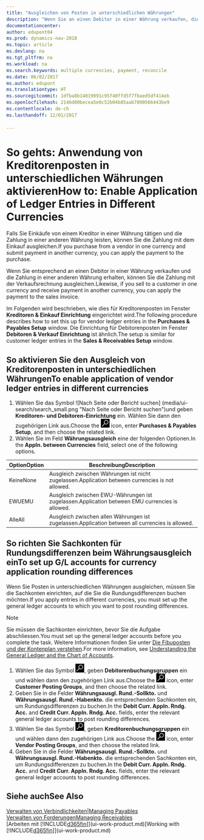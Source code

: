 ```yaml
---
title: "Ausgleichen von Posten in unterschiedlichen Währungen"
description: "Wenn Sie an einen Debitor in einer Währung verkaufen, die Zahlung jedoch in einer anderen Währung erfolgt, kann die Rechnung mit der Zahlung ausgeglichen werden."
documentationcenter: 
author: edupont04
ms.prod: dynamics-nav-2018
ms.topic: article
ms.devlang: na
ms.tgt_pltfrm: na
ms.workload: na
ms.search.keywords: multiple currencies, payment, reconcile
ms.date: 06/02/2017
ms.author: edupont
ms.translationtype: HT
ms.sourcegitcommit: 1dfba8b14019991c95f40ffd5f7fbaed5df414eb
ms.openlocfilehash: 2146d80becea5e0c52b04b85aab7890566443be9
ms.contentlocale: de-ch
ms.lasthandoff: 12/01/2017

---
```

# <a name="how-to-enable-application-of-ledger-entries-in-different-currencies"></a><span data-ttu-id="eff50-103">So gehts: Anwendung von Kreditorenposten in unterschiedlichen Währungen aktivieren</span><span class="sxs-lookup"><span data-stu-id="eff50-103">How to: Enable Application of Ledger Entries in Different Currencies</span></span>
<span data-ttu-id="eff50-104">Falls Sie Einkäufe von einem Kreditor in einer Währung tätigen und die Zahlung in einer anderen Währung leisten, können Sie die Zahlung mit dem Einkauf ausgleichen.</span><span class="sxs-lookup"><span data-stu-id="eff50-104">If you purchase from a vendor in one currency and submit payment in another currency, you can apply the payment to the purchase.</span></span>

<span data-ttu-id="eff50-105">Wenn Sie entsprechend an einen Debitor in einer Währung verkaufen und die Zahlung in einer anderen Währung erhalten, können Sie die Zahlung mit der Verkaufsrechnung ausgleichen.</span><span class="sxs-lookup"><span data-stu-id="eff50-105">Likewise, if you sell to a customer in one currency and receive payment in another currency, you can apply the payment to the sales invoice.</span></span>

<span data-ttu-id="eff50-106">Im Folgenden wird beschrieben, wie dies für Kreditorenposten im Fenster **Kreditoren & Einkauf Einrichtung** eingerichtet wird.</span><span class="sxs-lookup"><span data-stu-id="eff50-106">The following procedure describes how to set this up for vendor ledger entries in the **Purchases & Payables Setup** window.</span></span> <span data-ttu-id="eff50-107">Die Einrichtung für Debitorenposten im Fenster **Debitoren & Verkauf Einrichtung** ist ähnlich.</span><span class="sxs-lookup"><span data-stu-id="eff50-107">The setup is similar for customer ledger entries in the **Sales & Receivables Setup** window.</span></span>

## <a name="to-enable-application-of-vendor-ledger-entries-in-different-currencies"></a><span data-ttu-id="eff50-108">So aktivieren Sie den Ausgleich von Kreditorenposten in unterschiedlichen Währungen</span><span class="sxs-lookup"><span data-stu-id="eff50-108">To enable application of vendor ledger entries in different currencies</span></span>
1. <span data-ttu-id="eff50-109">Wählen Sie das Symbol ![Nach Seite oder Bericht suchen] (media/ui-search/search_small.png "Nach Seite oder Bericht  suchen")und geben **Kreditoren- und Debitoren-Einrichtung** ein. Wählen Sie dann den zugehörigen Link aus.</span><span class="sxs-lookup"><span data-stu-id="eff50-109">Choose the ![Search for Page or Report](media/ui-search/search_small.png "Search for Page or Report icon") icon, enter **Purchases & Payables Setup**, and then choose the related link.</span></span>
2. <span data-ttu-id="eff50-110">Wählen Sie im Feld **Währungsausgleich** eine der folgenden Optionen.</span><span class="sxs-lookup"><span data-stu-id="eff50-110">In the **Appln. between Currencies** field, select one of the following options.</span></span>

| <span data-ttu-id="eff50-111">Option</span><span class="sxs-lookup"><span data-stu-id="eff50-111">Option</span></span> | <span data-ttu-id="eff50-112">Beschreibung</span><span class="sxs-lookup"><span data-stu-id="eff50-112">Description</span></span> |
| --- | --- |
| <span data-ttu-id="eff50-113">Keine</span><span class="sxs-lookup"><span data-stu-id="eff50-113">None</span></span> |<span data-ttu-id="eff50-114">Ausgleich zwischen Währungen ist nicht zugelassen.</span><span class="sxs-lookup"><span data-stu-id="eff50-114">Application between currencies is not allowed.</span></span> |
| <span data-ttu-id="eff50-115">EWU</span><span class="sxs-lookup"><span data-stu-id="eff50-115">EMU</span></span> |<span data-ttu-id="eff50-116">Ausgleich zwischen EWU-Währungen ist zugelassen.</span><span class="sxs-lookup"><span data-stu-id="eff50-116">Application between EMU currencies is allowed.</span></span> |
| <span data-ttu-id="eff50-117">Alle</span><span class="sxs-lookup"><span data-stu-id="eff50-117">All</span></span> |<span data-ttu-id="eff50-118">Ausgleich zwischen allen Währungen ist zugelassen.</span><span class="sxs-lookup"><span data-stu-id="eff50-118">Application between all currencies is allowed.</span></span> |

## <a name="to-set-up-gl-accounts-for-currency-application-rounding-differences"></a><span data-ttu-id="eff50-119">So richten Sie Sachkonten für Rundungsdifferenzen beim Währungsausgleich ein</span><span class="sxs-lookup"><span data-stu-id="eff50-119">To set up G/L accounts for currency application rounding differences</span></span>  
<span data-ttu-id="eff50-120">Wenn Sie Posten in unterschiedlichen Währungen ausgleichen, müssen Sie die Sachkonten einrichten, auf die Sie die Rundungsdifferenzen buchen möchten.</span><span class="sxs-lookup"><span data-stu-id="eff50-120">If you apply entries in different currencies, you must set up the general ledger accounts to which you want to post rounding differences.</span></span>  

> [!NOTE]  
>  <span data-ttu-id="eff50-121">Sie müssen die Sachkonten einrichten, bevor Sie die Aufgabe abschliessen.</span><span class="sxs-lookup"><span data-stu-id="eff50-121">You must set up the general ledger accounts before you complete the task.</span></span> <span data-ttu-id="eff50-122">Weitere Informationen finden Sie unter [Die Fibuposten und der Kontenplan verstehen](finance-general-ledger.md).</span><span class="sxs-lookup"><span data-stu-id="eff50-122">For more information, see [Understanding the General Ledger and the Chart of Accounts](finance-general-ledger.md).</span></span>

1. <span data-ttu-id="eff50-123">Wählen Sie das Symbol ![Nach Seite oder Bericht suchen](media/ui-search/search_small.png "Symbol Nach Seite oder Bericht suchen"), geben **Debitorenbuchungsgruppen** ein und wählen dann den zugehörigen Link aus.</span><span class="sxs-lookup"><span data-stu-id="eff50-123">Choose the ![Search for Page or Report](media/ui-search/search_small.png "Search for Page or Report icon") icon, enter **Customer Posting Groups**, and then choose the related link.</span></span>  
2. <span data-ttu-id="eff50-124">Geben Sie in die Felder **Währungsausgl. Rund.-Sollkto.** und **Währungsausgl. Rund.-Habenkto.** die entsprechenden Sachkonten ein, um Rundungsdifferenzen zu buchen.</span><span class="sxs-lookup"><span data-stu-id="eff50-124">In the **Debit Curr. Appln. Rndg. Acc.** and **Credit Curr. Appln. Rndg. Acc.** fields, enter the relevant general ledger accounts to post rounding differences.</span></span>  
3. <span data-ttu-id="eff50-125">Wählen Sie das Symbol ![Nach Seite oder Bericht suchen](media/ui-search/search_small.png "Symbol Nach Seite oder Bericht suchen"), geben **Kreditorenbuchungsgruppen** ein und wählen dann den zugehörigen Link aus.</span><span class="sxs-lookup"><span data-stu-id="eff50-125">Choose the ![Search for Page or Report](media/ui-search/search_small.png "Search for Page or Report icon") icon, enter **Vendor Posting Groups**, and then choose the related link.</span></span>  
4. <span data-ttu-id="eff50-126">Geben Sie in die Felder **Währungsausgl. Rund.-Sollkto.** und **Währungsausgl. Rund.-Habenkto.** die entsprechenden Sachkonten ein, um Rundungsdifferenzen zu buchen.</span><span class="sxs-lookup"><span data-stu-id="eff50-126">In the **Debit Curr. Appln. Rndg. Acc.** and **Credit Curr. Appln. Rndg. Acc.** fields, enter the relevant general ledger accounts to post rounding differences.</span></span>  

## <a name="see-also"></a><span data-ttu-id="eff50-127">Siehe auch</span><span class="sxs-lookup"><span data-stu-id="eff50-127">See Also</span></span>
[<span data-ttu-id="eff50-128">Verwalten von Verbindlichkeiten|</span><span class="sxs-lookup"><span data-stu-id="eff50-128">Managing Payables</span></span>](payables-manage-payables.md)  
[<span data-ttu-id="eff50-129">Verwalten von Forderungen</span><span class="sxs-lookup"><span data-stu-id="eff50-129">Managing Receivables</span></span>](receivables-manage-receivables.md)  
<span data-ttu-id="eff50-130">[Arbeiten mit [!INCLUDE[d365fin](includes/d365fin_md.md)]](ui-work-product.md)</span><span class="sxs-lookup"><span data-stu-id="eff50-130">[Working with [!INCLUDE[d365fin](includes/d365fin_md.md)]](ui-work-product.md)</span></span>


